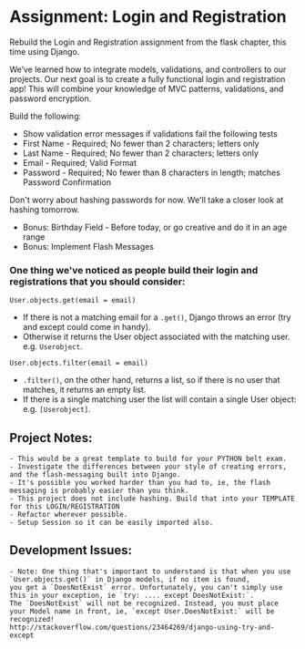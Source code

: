 # Assignment: Login and Registration
Rebuild the Login and Registration assignment from the flask chapter, this time using Django.

We’ve learned how to integrate models, validations, and controllers to our projects. Our next goal is to create a fully functional login and registration app! This will combine your knowledge of MVC patterns, validations, and password encryption.


Build the following:
+ Show validation error messages if validations fail the following tests
+ First Name - Required; No fewer than 2 characters; letters only
+ Last Name - Required; No fewer than 2 characters; letters only
+ Email - Required; Valid Format
+ Password - Required; No fewer than 8 characters in length; matches Password Confirmation

Don't worry about hashing passwords for now. We'll take a closer look at hashing tomorrow.

+ Bonus: Birthday Field - Before today, or go creative and do it in an age range
+ Bonus: Implement Flash Messages

### One thing we've noticed as people build their login and registrations that you should consider:

`User.objects.get(email = email)`
- If there is not a matching email for a `.get()`, Django throws an error (try and except could come in handy).
- Otherwise it returns the User object associated with the matching user. e.g. `Userobject`.

`User.objects.filter(email = email)`
- `.filter()`, on the other hand, returns a list, so if there is no user that matches, it returns an empty list.  
- If there is a single matching user the list will contain a single User object: e.g. `[Userobject]`.



## Project Notes:
    - This would be a great template to build for your PYTHON belt exam.
    - Investigate the differences between your style of creating errors, and the flash-messaging built into Django.
    - It's possible you worked harder than you had to, ie, the flash messaging is probably easier than you think.
    - This project does not include hashing. Build that into your TEMPLATE for this LOGIN/REGISTRATION
    - Refactor wherever possible.
    - Setup Session so it can be easily imported also.

## Development Issues:
    - Note: One thing that's important to understand is that when you use `User.objects.get()` in Django models, if no item is found,
    you get a `DoesNotExist` error. Unfortunately, you can't simply use this in your exception, ie `try: .... except DoesNotExist:`.
    The `DoesNotExist` will not be recognized. Instead, you must place your Model name in front, ie, `except User.DoesNotExist:` will be recognized!
    http://stackoverflow.com/questions/23464269/django-using-try-and-except
